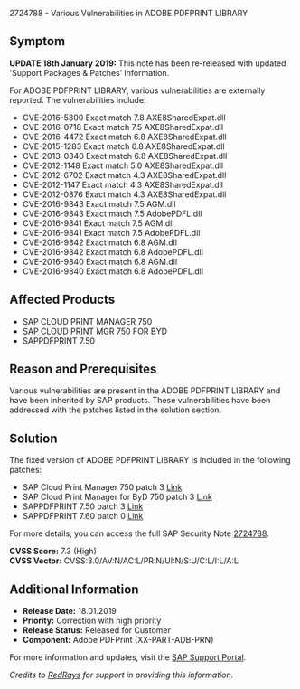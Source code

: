 2724788 - Various Vulnerabilities in ADOBE PDFPRINT LIBRARY

## Symptom

**UPDATE 18th January 2019:** This note has been re-released with updated 'Support Packages & Patches’ Information.

For ADOBE PDFPRINT LIBRARY, various vulnerabilities are externally reported. The vulnerabilities include:

- CVE-2016-5300 Exact match 7.8 AXE8SharedExpat.dll
- CVE-2016-0718 Exact match 7.5 AXE8SharedExpat.dll
- CVE-2016-4472 Exact match 6.8 AXE8SharedExpat.dll
- CVE-2015-1283 Exact match 6.8 AXE8SharedExpat.dll
- CVE-2013-0340 Exact match 6.8 AXE8SharedExpat.dll
- CVE-2012-1148 Exact match 5.0 AXE8SharedExpat.dll
- CVE-2012-6702 Exact match 4.3 AXE8SharedExpat.dll
- CVE-2012-1147 Exact match 4.3 AXE8SharedExpat.dll
- CVE-2012-0876 Exact match 4.3 AXE8SharedExpat.dll
- CVE-2016-9843 Exact match 7.5 AGM.dll
- CVE-2016-9843 Exact match 7.5 AdobePDFL.dll
- CVE-2016-9841 Exact match 7.5 AGM.dll
- CVE-2016-9841 Exact match 7.5 AdobePDFL.dll
- CVE-2016-9842 Exact match 6.8 AGM.dll
- CVE-2016-9842 Exact match 6.8 AdobePDFL.dll
- CVE-2016-9840 Exact match 6.8 AGM.dll
- CVE-2016-9840 Exact match 6.8 AdobePDFL.dll

## Affected Products

- SAP CLOUD PRINT MANAGER 750
- SAP CLOUD PRINT MGR 750 FOR BYD
- SAPPDFPRINT 7.50

## Reason and Prerequisites

Various vulnerabilities are present in the ADOBE PDFPRINT LIBRARY and have been inherited by SAP products. These vulnerabilities have been addressed with the patches listed in the solution section.

## Solution

The fixed version of ADOBE PDFPRINT LIBRARY is included in the following patches:

- SAP Cloud Print Manager 750 patch 3
  [Link](https://userapps.support.sap.com/sap/support/swdc/notes?cvnr=73554900100200006961&support_package=SP000&patch_level=000003)
- SAP Cloud Print Manager for ByD 750 patch 3
  [Link](https://userapps.support.sap.com/sap/support/swdc/notes?cvnr=73554900100200007984&support_package=SP000&patch_level=000003)
- SAPPDFPRINT 7.50 patch 3
  [Link](https://userapps.support.sap.com/sap/support/swdc/notes?cvnr=73555000100200006471&support_package=SP000&patch_level=000003)
- SAPPDFPRINT 7.60 patch 0
  [Link](https://me.sap.com/softwarecenter/template/products/_APP=00200682500000001943&_EVENT=DISPHIER&HEADER=Y&FUNCTIONBAR=N&EVENT=TREE&NE=NAVIGATE&ENR=73554900100200004559&V=MAINT)

For more details, you can access the full SAP Security Note [2724788](https://me.sap.com/notes/0002724788/E).

**CVSS Score:** 7.3 (High)  
**CVSS Vector:** CVSS:3.0/AV:N/AC:L/PR:N/UI:N/S:U/C:L/I:L/A:L

## Additional Information

- **Release Date:** 18.01.2019
- **Priority:** Correction with high priority
- **Release Status:** Released for Customer
- **Component:** Adobe PDFPrint (XX-PART-ADB-PRN)

For more information and updates, visit the [SAP Support Portal](https://me.sap.com/servicessupport/knowledge).

*Credits to [RedRays](https://redrays.io) for support in providing this information.*